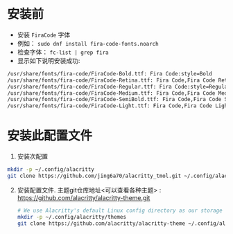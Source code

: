 # 安装前
- 安装 `FiraCode` 字体
- 例如： `sudo dnf install fira-code-fonts.noarch`
- 检查字体： `fc-list | grep fira`
- 显示如下说明安装成功:
```bash
/usr/share/fonts/fira-code/FiraCode-Bold.ttf: Fira Code:style=Bold
/usr/share/fonts/fira-code/FiraCode-Retina.ttf: Fira Code,Fira Code Retina:style=Retina,Regular
/usr/share/fonts/fira-code/FiraCode-Regular.ttf: Fira Code:style=Regular
/usr/share/fonts/fira-code/FiraCode-Medium.ttf: Fira Code,Fira Code Medium:style=Medium,Regular
/usr/share/fonts/fira-code/FiraCode-SemiBold.ttf: Fira Code,Fira Code SemiBold:style=SemiBold,Regular
/usr/share/fonts/fira-code/FiraCode-Light.ttf: Fira Code,Fira Code Light:style=Light,Regular
```

# 安装此配置文件
1. 安装次配置
  ```bash
  mkdir -p ~/.config/alacritty
  git clone https://github.com/jing6a70/alacritty_tmol.git ~/.config/alacritty
  ```

2. 安装配置文件. 主题git仓库地址<可以查看各种主题> : https://github.com/alacritty/alacritty-theme.git
   ```bash
   # We use Alacritty's default Linux config directory as our storage location here.
   mkdir -p ~/.config/alacritty/themes
   git clone https://github.com/alacritty/alacritty-theme ~/.config/alacritty/themes
   ```
   
